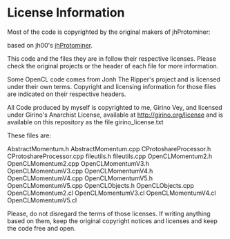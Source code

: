 License Information
===================

Most of the code is copyrighted by the original makers of jhProtominer:

based on jh00's [jhProtominer](https://github.com/jh000/jhProtominer).

This code and the files they are in follow their respective licenses. Please check the original 
projects or the header of each file for more information. 

Some OpenCL code comes from Jonh The Ripper's project and is licensed under their own terms. 
Copyright and licensing information for those files are indicated on their respective headers.

All Code produced by myself is copyrighted to me, Girino Vey, and licensed under Girino's 
Anarchist License, available at http://girino.org/license and is available on this 
repository as the file girino_license.txt

These files are:

AbstractMomentum.h
AbstractMomentum.cpp
CProtoshareProcessor.h
CProtoshareProcessor.cpp
fileutils.h
fileutils.cpp
OpenCLMomentum2.h
OpenCLMomentum2.cpp
OpenCLMomentumV3.h
OpenCLMomentumV3.cpp
OpenCLMomentumV4.h
OpenCLMomentumV4.cpp
OpenCLMomentumV5.h
OpenCLMomentumV5.cpp
OpenCLObjects.h
OpenCLObjects.cpp
OpenCLMomentum2.cl
OpenCLMomentumV3.cl
OpenCLMomentumV4.cl
OpenCLMomentumV5.cl


Please, do not disregard the terms of those licenses. If writing anything based on them, 
keep the original copyright notices and licenses and keep the code free and open.